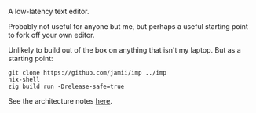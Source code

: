 A low-latency text editor.

Probably not useful for anyone but me, but perhaps a useful starting point to fork off your own editor.

Unlikely to build out of the box on anything that isn't my laptop. But as a starting point:

```
git clone https://github.com/jamii/imp ../imp
nix-shell
zig build run -Drelease-safe=true
```

See the architecture notes [here](https://scattered-thoughts.net/#focus).
